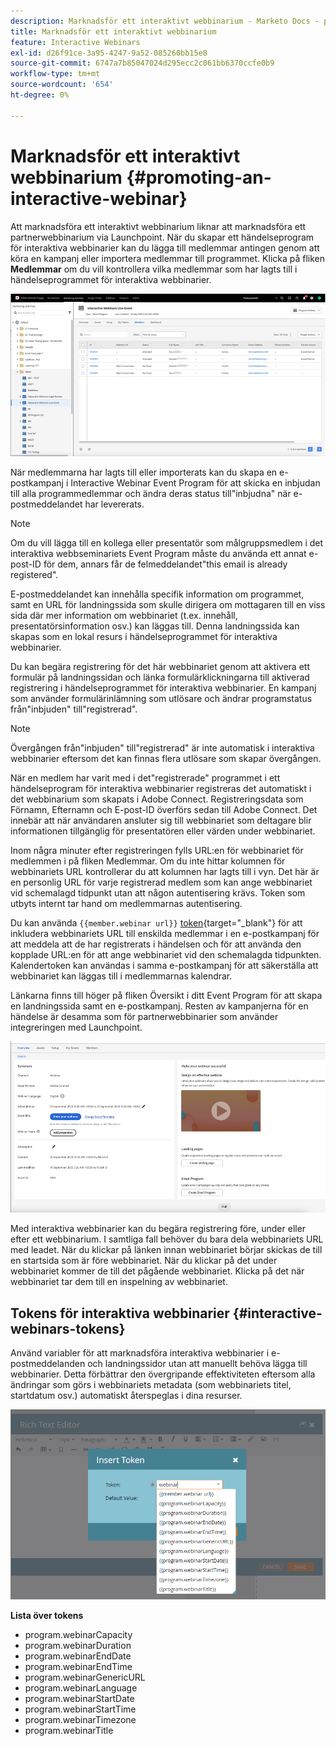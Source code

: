 ```yaml
---
description: Marknadsför ett interaktivt webbinarium - Marketo Docs - produktdokumentation
title: Marknadsför ett interaktivt webbinarium
feature: Interactive Webinars
exl-id: d26f91ce-3a95-4247-9a52-085260bb15e8
source-git-commit: 6747a7b85047024d295ecc2c061bb6370ccfe0b9
workflow-type: tm+mt
source-wordcount: '654'
ht-degree: 0%

---
```


# Marknadsför ett interaktivt webbinarium {#promoting-an-interactive-webinar}

Att marknadsföra ett interaktivt webbinarium liknar att marknadsföra ett partnerwebbinarium via Launchpoint. När du skapar ett händelseprogram för interaktiva webbinarier kan du lägga till medlemmar antingen genom att köra en kampanj eller importera medlemmar till programmet. Klicka på fliken **Medlemmar** om du vill kontrollera vilka medlemmar som har lagts till i händelseprogrammet för interaktiva webbinarier.

![](assets/promoting-an-interactive-webinar-1.png)

När medlemmarna har lagts till eller importerats kan du skapa en e-postkampanj i Interactive Webinar Event Program för att skicka en inbjudan till alla programmedlemmar och ändra deras status till&quot;inbjudna&quot; när e-postmeddelandet har levererats.

>[!NOTE]
>
>Om du vill lägga till en kollega eller presentatör som målgruppsmedlem i det interaktiva webbseminariets Event Program måste du använda ett annat e-post-ID för dem, annars får de felmeddelandet&quot;this email is already registered&quot;.

E-postmeddelandet kan innehålla specifik information om programmet, samt en URL för landningssida som skulle dirigera om mottagaren till en viss sida där mer information om webbinariet (t.ex. innehåll, presentatörsinformation osv.) kan läggas till. Denna landningssida kan skapas som en lokal resurs i händelseprogrammet för interaktiva webbinarier.

Du kan begära registrering för det här webbinariet genom att aktivera ett formulär på landningssidan och länka formulärklickningarna till aktiverad registrering i händelseprogrammet för interaktiva webbinarier. En kampanj som använder formulärinlämning som utlösare och ändrar programstatus från&quot;inbjuden&quot; till&quot;registrerad&quot;.

>[!NOTE]
>
>Övergången från&quot;inbjuden&quot; till&quot;registrerad&quot; är inte automatisk i interaktiva webbinarier eftersom det kan finnas flera utlösare som skapar övergången.

När en medlem har varit med i det&quot;registrerade&quot; programmet i ett händelseprogram för interaktiva webbinarier registreras det automatiskt i det webbinarium som skapats i Adobe Connect. Registreringsdata som Förnamn, Efternamn och E-post-ID överförs sedan till Adobe Connect. Det innebär att när användaren ansluter sig till webbinariet som deltagare blir informationen tillgänglig för presentatören eller värden under webbinariet.

Inom några minuter efter registreringen fylls URL:en för webbinariet för medlemmen i på fliken Medlemmar. Om du inte hittar kolumnen för webbinariets URL kontrollerar du att kolumnen har lagts till i vyn. Det här är en personlig URL för varje registrerad medlem som kan ange webbinariet vid schemalagd tidpunkt utan att någon autentisering krävs. Token som utbyts internt tar hand om medlemmarnas autentisering.

Du kan använda `{{member.webinar url}}` [token](/help/marketo/product-docs/demand-generation/landing-pages/personalizing-landing-pages/tokens-overview.md){target="_blank"} för att inkludera webbinariets URL till enskilda medlemmar i en e-postkampanj för att meddela att de har registrerats i händelsen och för att använda den kopplade URL:en för att ange webbinariet vid den schemalagda tidpunkten. Kalendertoken kan användas i samma e-postkampanj för att säkerställa att webbinariet kan läggas till i medlemmarnas kalendrar.

Länkarna finns till höger på fliken Översikt i ditt Event Program för att skapa en landningssida samt en e-postkampanj. Resten av kampanjerna för en händelse är desamma som för partnerwebbinarier som använder integreringen med Launchpoint.

![](assets/promoting-an-interactive-webinar-2.png)

Med interaktiva webbinarier kan du begära registrering före, under eller efter ett webbinarium. I samtliga fall behöver du bara dela webbinariets URL med leadet. När du klickar på länken innan webbinariet börjar skickas de till en startsida som är före webbinariet. När du klickar på det under webbinariet kommer de till det pågående webbinariet. Klicka på det när webbinariet tar dem till en inspelning av webbinariet.

## Tokens för interaktiva webbinarier {#interactive-webinars-tokens}

Använd variabler för att marknadsföra interaktiva webbinarier i e-postmeddelanden och landningssidor utan att manuellt behöva lägga till webbinarier. Detta förbättrar den övergripande effektiviteten eftersom alla ändringar som görs i webbinariets metadata (som webbinariets titel, startdatum osv.) automatiskt återspeglas i dina resurser.

![](assets/promoting-an-interactive-webinar-3.png)

**Lista över tokens**

* program.webinarCapacity
* program.webinarDuration
* program.webinarEndDate
* program.webinarEndTime
* program.webinarGenericURL
* program.webinarLanguage
* program.webinarStartDate
* program.webinarStartTime
* program.webinarTimezone
* program.webinarTitle
